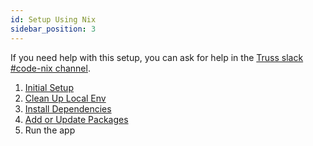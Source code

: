 ```yaml
---
id: Setup Using Nix
sidebar_position: 3
---
```


If you need help with this setup, you can ask for help in the
[Truss slack #code-nix channel](https://trussworks.slack.com/archives/C01KTH6HP7D).

1. [Initial Setup](/docs/about/application-setup/setup-using-nix/initial-setup.md)
1. [Clean Up Local Env](/docs/about/application-setup/setup-using-nix/clean-up-local-environment.md)
1. [Install Dependencies](/docs/about/application-setup/setup-using-nix/install-dependencies.md)
1. [Add or Update Packages](/docs/about/application-setup/setup-using-nix/add-or-update-packages.md)
1. Run the app
